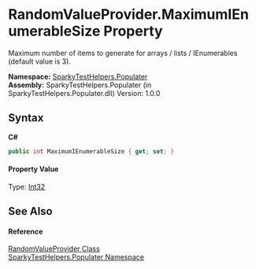 # RandomValueProvider.MaximumIEnumerableSize Property 
 

Maximum number of items to generate for arrays / lists / IEnumerables (default value is 3).

**Namespace:**&nbsp;<a href="N_SparkyTestHelpers_Populater">SparkyTestHelpers.Populater</a><br />**Assembly:**&nbsp;SparkyTestHelpers.Populater (in SparkyTestHelpers.Populater.dll) Version: 1.0.0

## Syntax

**C#**<br />
``` C#
public int MaximumIEnumerableSize { get; set; }
```


#### Property Value
Type: <a href="http://msdn2.microsoft.com/en-us/library/td2s409d" target="_blank">Int32</a>

## See Also


#### Reference
<a href="T_SparkyTestHelpers_Populater_RandomValueProvider">RandomValueProvider Class</a><br /><a href="N_SparkyTestHelpers_Populater">SparkyTestHelpers.Populater Namespace</a><br />